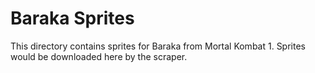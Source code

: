 # Baraka Sprites

This directory contains sprites for Baraka from Mortal Kombat 1.
Sprites would be downloaded here by the scraper.
